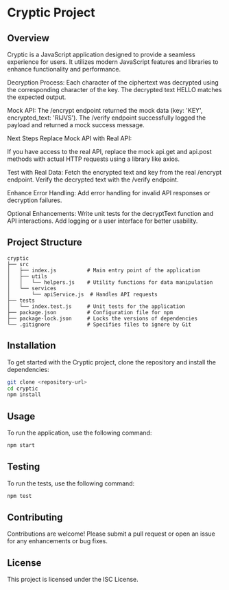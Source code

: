 # Cryptic Project

## Overview
Cryptic is a JavaScript application designed to provide a seamless experience for users. It utilizes modern JavaScript features and libraries to enhance functionality and performance.

Decryption Process:
Each character of the ciphertext was decrypted using the corresponding character of the key.
The decrypted text HELLO matches the expected output.

Mock API:
The /encrypt endpoint returned the mock data (key: 'KEY', encrypted_text: 'RIJVS').
The /verify endpoint successfully logged the payload and returned a mock success message.

Next Steps
Replace Mock API with Real API:

If you have access to the real API, replace the mock api.get and api.post methods with actual HTTP requests using a library like axios.

Test with Real Data:
Fetch the encrypted text and key from the real /encrypt endpoint.
Verify the decrypted text with the /verify endpoint.

Enhance Error Handling:
Add error handling for invalid API responses or decryption failures.

Optional Enhancements:
Write unit tests for the decryptText function and API interactions.
Add logging or a user interface for better usability.

## Project Structure
```
cryptic
├── src
│   ├── index.js          # Main entry point of the application
│   ├── utils
│   │   └── helpers.js    # Utility functions for data manipulation
│   └── services
│       └── apiService.js  # Handles API requests
├── tests
│   └── index.test.js     # Unit tests for the application
├── package.json          # Configuration file for npm
├── package-lock.json     # Locks the versions of dependencies
└── .gitignore            # Specifies files to ignore by Git
```

## Installation
To get started with the Cryptic project, clone the repository and install the dependencies:

```bash
git clone <repository-url>
cd cryptic
npm install
```

## Usage
To run the application, use the following command:

```bash
npm start
```

## Testing
To run the tests, use the following command:

```bash
npm test
```

## Contributing
Contributions are welcome! Please submit a pull request or open an issue for any enhancements or bug fixes.

## License
This project is licensed under the ISC License.
